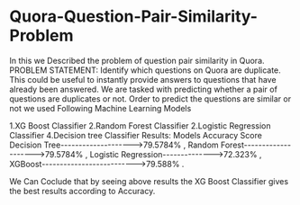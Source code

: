 # Quora-Question-Pair-Similarity-Problem
In this we Described the problem of question pair similarity in Quora.
PROBLEM STATEMENT:
Identify which questions on Quora are duplicate. This could be useful to instantly provide answers to questions that have already been answered. We are tasked with predicting whether a pair of questions are duplicates or not.
Order to predict the questions are similar or not we used Following Machine Learning Models

1.XG Boost Classifier
2.Random Forest Classifier
2.Logistic Regression Classifier
4.Decision tree Classifier
Results:
Models                            Accuracy Score 
Decision Tree-------------------->79.5784% ,
Random Forest-------------------->79.5784% , 
Logistic Regression-------------->72.323% , 
XGBoost-------------------------->79.588% .

We Can Coclude that by seeing above results the XG Boost Classifier gives the best results according to Accuracy.

